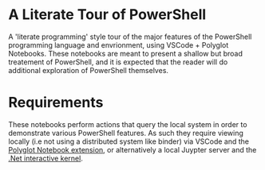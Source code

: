 # A Literate Tour of PowerShell
A 'literate programming' style tour of the major features of the PowerShell programming language and envrionment, using VSCode + Polyglot Notebooks. These notebooks are meant to present a shallow but broad treatement of PowerShell, and it is expected that the reader will do additional exploration of PowerShell themselves.

# Requirements
These notebooks perform actions that query the local system in order to demonstrate various PowerShell features. As such they require viewing locally (i.e not using a distributed system like binder) via VSCode and the [Polyglot Notebook extension](https://marketplace.visualstudio.com/items?itemName=ms-dotnettools.dotnet-interactive-vscode), or alternatively a local Juypter server and the [.Net interactive kernel](https://github.com/dotnet/interactive).
